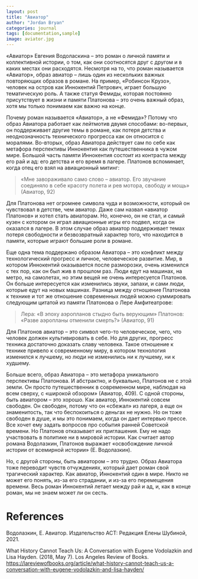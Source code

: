 ```yaml
---
layout: post
title: "Авиатор"
author: "Jordan Bryan"
categories: journal
tags: [documentation,sample]
image: aviator.jpg
---
```


«Авиатор» Евгения Водоласкина – это роман о личной памяти и коллективной истории, о том, как они соотносятся друг с другом и в каких местах они расходятся. Несмотря на то, что роман называется «Авиатор», образ авиатор – лишь один из нескольких важных повторяющих образов в романе. На пример, «Робинсон Крузо», человек на остров как Иннокентий Петрович, играет большую тематическую роль. А также статуя Фемиды, которая постоянно присутствует в жизни и памяти Платонова – это очень важный образ, хотя мы только понимаем как важно на конце.

Почему роман называется «Авиатор», а не «Фемида»? Потому что образ Авиатора работает как лейтмотив двумя способами: во-первых, он поддерживает другие темы в романе, как потеря детства и неоднозначность технического прогресса как он относится с моралями. Во-вторых, образ Авиатора действует сам по себе как метафора перспективы Иннокентия как путешественника в чужом мире.
Большой часть памяти Иннокентия состоит из контраста между его рай и ад: его детства и его время в лагере. Платонов вспоминает, когда отец его взял на авиационный митинг:

> «Мне завораживало само слово – авиатор. Его звучание соединяло в себе красоту полета и рев мотора, свободу и мощь» (Авиатор, 92)

Для Платонова нет огромнее символа чуда и возможности, который он чувствовал в детстве, чем авиатор. Даже сам назвал «авиатор Платонов» и хотел стать авиаторам. Но, конечно, он не стал, и самый кузен с котором он играл авиационные игры его подвел, когда он оказался в лагере. В этом случае образ авиатор поддерживает темах потеря свободности и безвозвратный характер того, что находится в памяти, которые играют большие роли в романе.

Еще одна тема поддержано образом Авиатора – это конфликт между технологический прогресс и личное, человеческое развитие. Мир, в котором Иннокентий оказывается после разморозки, очень изменился с тех пор, как он был жив в прошлом раз. Люди едут на машинах, на метро, на самолетах, но этим вещей не очень интересуется Платонов. Он больше интересуется как изменились звуки, запахи, и сами люди, которые едут на новых машинах. Разница между отношение Платонова к технике и тот же отношение современных людей можно суммировать следующим цитатой из памяти Платонова о Лере Амфитеатрове:

> Лера: «В эпоху аэропланов стыдно быть верующим»
> Платонов: «Разве аэропланы отменили смерть?» (Авиатор, 91)

Для Платонов авиатор – это символ чего-то человеческое, чего, что человек должен культивировать в себе. Но для других, прогресс техника достаточно доказать славу человека. Такое отношение к технике привело к современному миру, в котором технология изменился к лучшему, но люди не изменились ни к лучшему, ни к худшему. 

Больше всего, образ Авиатора – это метафора уникального перспективы Платонова. И абстрактно, и буквально, Платонов не с этой земли. Он просто путешественник в современном мире, наблюдая на всем сверху, с «широкой обзором» (Авиатор, 409). С одной стороны, быть авиатором – это хорошо. Как авиатор, Иннокентий совсем свободен. Он свободен, потому что он «сбежал» из лагеря, а еще он знаменитость, так что беспокоиться о деньгах не нужно. Но он тоже свободен в душе, и мы это понимаем, когда он дает интервью прессе. Все хочет ему задать вопросов про события ранней Советской времени. Но Платонов отказывает их приглашения. Ему не надо участвовать в политике ни в мировой истории. Как считает автор романа Водолазкин, Платонов выражает «освобождение личной истории от всемирной истории» (Е. Водолазкин).

Но, с другой стороны, быть авиатором – это трудно. Образ Авиатора тоже переводит чувств отчуждениях, который дает роман свой трагический характер. Как авиатор, Иннокентий один в мире. Никто не может его понять, из-за его страдании, и из-за его перемещения времени. Весь роман Иннокентий летает между рай и ад, и, как в конце роман, мы не знаем может ли он сесть.


# References

Водолазкин, Е. Авиатор. Издательство АСТ: Редакция Елены Шубиной, 2021.

What History Cannot Teach Us: A Conversation with Eugene Vodolazkin and Lisa Hayden. (2018, May 7). Los Angeles Review of Books. https://lareviewofbooks.org/article/what-history-cannot-teach-us-a-conversation-with-eugene-vodolazkin-and-lisa-hayden/


